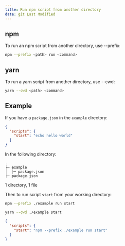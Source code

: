 ```yaml
---
title: Run npm script from another directory
date: git Last Modified
---
```


## npm

To run an npm script from another directory, use --prefix:

```sh
npm --prefix <path> run <command>
```

## yarn

To run a yarn script from another directory, use --cwd:

```sh
yarn --cwd <path> <command>
```

## Example

If you have a `package.json` in the `example` directory:

```json
{
  "scripts": {
    "start": "echo hello world"
  }
}
```

In the following directory:

```
.
├─ example
│  ├─ package.json
├─ package.json
```

1 directory, 1 file

Then to run script `start` from your working directory:

```sh
npm --prefix ./example run start

yarn --cwd ./example start
```

```json
{
  "scripts": {
    "start": "npm --prefix ./example run start"
  }
}
```
